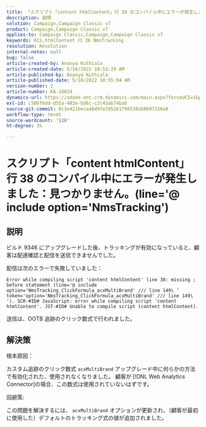 ```yaml
---
title: 「スクリプト「content htmlContent」行 38 のコンパイル中にエラーが発生しました：見つかりません。(line='@ include option='NmsTracking'"
description: 説明
solution: Campaign,Campaign Classic v7
product: Campaign,Campaign Classic v7
applies-to: Campaign Classic,Campaign,Campaign Classic v7
keywords: KCS,htmlContent 行 38 NmsTracking
resolution: Resolution
internal-notes: null
bug: false
article-created-by: Ananya Kuthiala
article-created-date: 5/10/2022 10:53:29 AM
article-published-by: Ananya Kuthiala
article-published-date: 5/10/2022 10:55:04 AM
version-number: 2
article-number: KA-18024
dynamics-url: https://adobe-ent.crm.dynamics.com/main.aspx?forceUCI=1&pagetype=entityrecord&etn=knowledgearticle&id=43feda6c-4fd0-ec11-a7b5-0022480a8e40
exl-id: c506f6dd-d55a-483e-bd6c-c2c43ab74ba6
source-git-commit: 0c3e421beca46d9fe1952b1f98538a50697216a0
workflow-type: tm+mt
source-wordcount: '126'
ht-degree: 3%

---
```


# スクリプト「content htmlContent」行 38 のコンパイル中にエラーが発生しました：見つかりません。(line=&#39;@ include option=&#39;NmsTracking&#39;)

## 説明


ビルド 9346 にアップグレードした後、トラッキングが有効になっていると、顧客は配達確認と配信を送信できませんでした。

配信は次のエラーで失敗していました：

`Error while compiling script 'content htmlContent' line 38: missing ; before statement (line='@ include option='NmsTracking_ClickFormula_acxMultiBrand' /// line 149\ ' token='option='NmsTracking_ClickFormula_acxMultiBrand' /// line 149\ '). SCR-#ID# JavaScript: error while compiling script 'content htmlContent'. JST-#ID# Unable to compile script (content htmlContent).`

送信は、OOTB 追跡のクリック数式で行われました。


## 解決策


根本原因：

カスタム追跡のクリック数式 `acxMultiBrand` アップグレード中に何らかの方法で有効化された、使用されなくなりました。 顧客が [!DNL Web Analytics Connector]の場合、この数式は使用されていないはずです。

回避策:

この問題を解決するには、 `acxMultiBrand` オプションが更新され、（顧客が最初に使用した）デフォルトのトラッキング式の値が追加されました。
